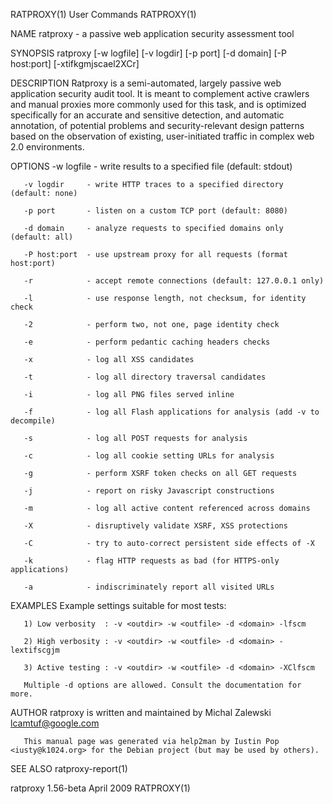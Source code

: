 RATPROXY(1)                                                        User Commands                                                       RATPROXY(1)

NAME
       ratproxy - a passive web application security assessment tool

SYNOPSIS
       ratproxy [-w logfile] [-v logdir] [-p port] [-d domain] [-P host:port] [-xtifkgmjscael2XCr]

DESCRIPTION
       Ratproxy  is  a  semi-automated,  largely passive web application security audit tool. It is meant to complement active crawlers and manual
       proxies more commonly used for this task, and is optimized specifically for an accurate and sensitive detection, and automatic  annotation,
       of potential problems and security-relevant design patterns based on the observation of existing, user-initiated traffic in complex web 2.0
       environments.

OPTIONS
       -w logfile    - write results to a specified file (default: stdout)

       -v logdir     - write HTTP traces to a specified directory (default: none)

       -p port       - listen on a custom TCP port (default: 8080)

       -d domain     - analyze requests to specified domains only (default: all)

       -P host:port  - use upstream proxy for all requests (format host:port)

       -r            - accept remote connections (default: 127.0.0.1 only)

       -l            - use response length, not checksum, for identity check

       -2            - perform two, not one, page identity check

       -e            - perform pedantic caching headers checks

       -x            - log all XSS candidates

       -t            - log all directory traversal candidates

       -i            - log all PNG files served inline

       -f            - log all Flash applications for analysis (add -v to decompile)

       -s            - log all POST requests for analysis

       -c            - log all cookie setting URLs for analysis

       -g            - perform XSRF token checks on all GET requests

       -j            - report on risky Javascript constructions

       -m            - log all active content referenced across domains

       -X            - disruptively validate XSRF, XSS protections

       -C            - try to auto-correct persistent side effects of -X

       -k            - flag HTTP requests as bad (for HTTPS-only applications)

       -a            - indiscriminately report all visited URLs

EXAMPLES
       Example settings suitable for most tests:

       1) Low verbosity  : -v <outdir> -w <outfile> -d <domain> -lfscm

       2) High verbosity : -v <outdir> -w <outfile> -d <domain> -lextifscgjm

       3) Active testing : -v <outdir> -w <outfile> -d <domain> -XClfscm

       Multiple -d options are allowed. Consult the documentation for more.

AUTHOR
       ratproxy is written and maintained by Michal Zalewski <lcamtuf@google.com>

       This manual page was generated via help2man by Iustin Pop <iusty@k1024.org> for the Debian project (but may be used by others).

SEE ALSO
       ratproxy-report(1)

ratproxy 1.56-beta                                                  April 2009                                                         RATPROXY(1)
